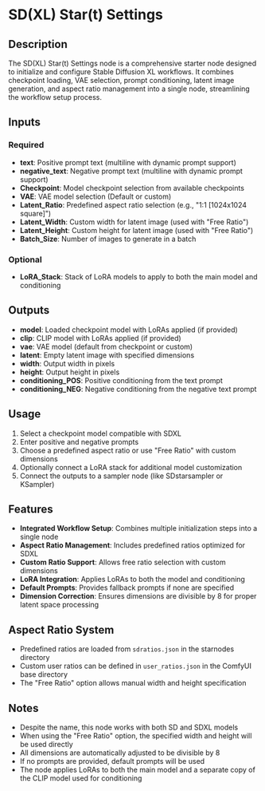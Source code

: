 # SD(XL) Star(t) Settings

## Description
The SD(XL) Star(t) Settings node is a comprehensive starter node designed to initialize and configure Stable Diffusion XL workflows. It combines checkpoint loading, VAE selection, prompt conditioning, latent image generation, and aspect ratio management into a single node, streamlining the workflow setup process.

## Inputs

### Required
- **text**: Positive prompt text (multiline with dynamic prompt support)
- **negative_text**: Negative prompt text (multiline with dynamic prompt support)
- **Checkpoint**: Model checkpoint selection from available checkpoints
- **VAE**: VAE model selection (Default or custom)
- **Latent_Ratio**: Predefined aspect ratio selection (e.g., "1:1 [1024x1024 square]")
- **Latent_Width**: Custom width for latent image (used with "Free Ratio")
- **Latent_Height**: Custom height for latent image (used with "Free Ratio")
- **Batch_Size**: Number of images to generate in a batch

### Optional
- **LoRA_Stack**: Stack of LoRA models to apply to both the main model and conditioning

## Outputs
- **model**: Loaded checkpoint model with LoRAs applied (if provided)
- **clip**: CLIP model with LoRAs applied (if provided)
- **vae**: VAE model (default from checkpoint or custom)
- **latent**: Empty latent image with specified dimensions
- **width**: Output width in pixels
- **height**: Output height in pixels
- **conditioning_POS**: Positive conditioning from the text prompt
- **conditioning_NEG**: Negative conditioning from the negative text prompt

## Usage
1. Select a checkpoint model compatible with SDXL
2. Enter positive and negative prompts
3. Choose a predefined aspect ratio or use "Free Ratio" with custom dimensions
4. Optionally connect a LoRA stack for additional model customization
5. Connect the outputs to a sampler node (like SDstarsampler or KSampler)

## Features
- **Integrated Workflow Setup**: Combines multiple initialization steps into a single node
- **Aspect Ratio Management**: Includes predefined ratios optimized for SDXL
- **Custom Ratio Support**: Allows free ratio selection with custom dimensions
- **LoRA Integration**: Applies LoRAs to both the model and conditioning
- **Default Prompts**: Provides fallback prompts if none are specified
- **Dimension Correction**: Ensures dimensions are divisible by 8 for proper latent space processing

## Aspect Ratio System
- Predefined ratios are loaded from `sdratios.json` in the starnodes directory
- Custom user ratios can be defined in `user_ratios.json` in the ComfyUI base directory
- The "Free Ratio" option allows manual width and height specification

## Notes
- Despite the name, this node works with both SD and SDXL models
- When using the "Free Ratio" option, the specified width and height will be used directly
- All dimensions are automatically adjusted to be divisible by 8
- If no prompts are provided, default prompts will be used
- The node applies LoRAs to both the main model and a separate copy of the CLIP model used for conditioning
